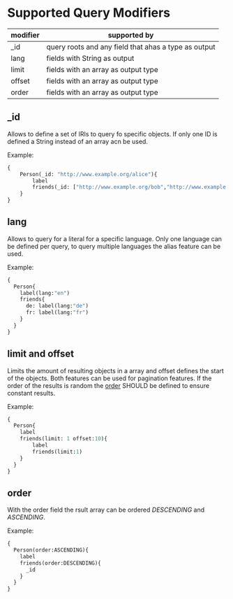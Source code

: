 # Supported Query Modifiers
|  modifier | supported by |
|-----------|--------------| 
| _id | query roots and any field that ahas a type as output |
| lang | fields with String as output |
| limit | fields with an array as output type |
| offset | fields with an array as output type |
| order | fields with an array as output type |

## _id
Allows to define a set of IRIs to query fo specific objects.
If only one ID is defined a String instead of an array acn be used.

Example:
```graphql
{
    Person(_id: "http://www.example.org/alice"){
        label
        friends(_id: ["http://www.example.org/bob","http://www.example.org/Rust"]
    }
}
```

## lang
Allows to query for a literal for a specific language.
Only one language can be defined per query, to query multiple languages the alias feature can be used.

Example:
```graphql
{
  Person{
    label(lang:"en")
    friends{
      de: label(lang:"de")
      fr: label(lang:"fr")
    }
  }
}
```

## limit and offset
Limits the amount of resulting objects in a array and offset defines the start of the objects.
Both features can be used for pagination features.
If the order of the results is random the [order](#order) SHOULD be defined to ensure constant results.

Example:
```graphql
{
  Person{
    label
    friends(limit: 1 offset:10){
        label
        friends(limit:1)
    }
  }
}
```

## order
With the order field the rsult array can be ordered *DESCENDING* and *ASCENDING*.

Example:
```graphql
{
  Person(order:ASCENDING){
    label
    friends(order:DESCENDING){
      _id
    }
  }
}
```